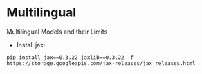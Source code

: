 # Multilingual

Multilingual Models and their Limits

- Install jax:
```
pip install jax==0.3.22 jaxlib==0.3.22 -f https://storage.googleapis.com/jax-releases/jax_releases.html
```